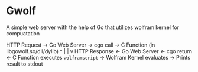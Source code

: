 # Gwolf
A simple web server with the help of Go that utilizes wolfram kernel for compuatation


HTTP Request -> Go Web Server -> cgo call -> C Function (in libgowolf.so/dll/dylib)
                      ^                                          |
                      |                                          v
   HTTP Response <- Go Web Server <- cgo return <- C Function executes `wolframscript` -> Wolfram Kernel evaluates -> Prints result to stdout
